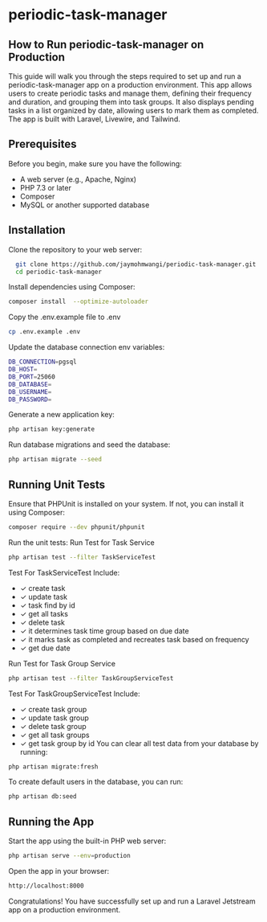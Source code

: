 # periodic-task-manager

## How to Run periodic-task-manager on Production

This guide will walk you through the steps required to set up and run a periodic-task-manager app on a production environment. This app allows users to create periodic tasks and manage them, defining their frequency and duration, and grouping them into task groups. It also displays pending tasks in a list organized by date, allowing users to mark them as completed. The app is built with Laravel, Livewire, and Tailwind.

## Prerequisites
Before you begin, make sure you have the following:

- A web server (e.g., Apache, Nginx)
- PHP 7.3 or later
- Composer
- MySQL or another supported database

## Installation

Clone the repository to your web server:
```bash
  git clone https://github.com/jaymohmwangi/periodic-task-manager.git
  cd periodic-task-manager
```

Install dependencies using Composer:
```bash
composer install  --optimize-autoloader
```

Copy the .env.example file to .env 
```bash
cp .env.example .env
```
Update the database connection env variables:
```bash
DB_CONNECTION=pgsql
DB_HOST=
DB_PORT=25060
DB_DATABASE=
DB_USERNAME=
DB_PASSWORD=
```
Generate a new application key:
```bash
php artisan key:generate
```
Run database migrations and seed the database:
```bash
php artisan migrate --seed
```

## Running Unit Tests
Ensure that PHPUnit is installed on your system. If not, you can install it using Composer:
```bash
composer require --dev phpunit/phpunit
```
Run the unit tests:
Run Test for Task Service
```bash
php artisan test --filter TaskServiceTest
```
Test For TaskServiceTest Include:
  - ✓ create task
  - ✓ update task
  - ✓ task find by id
  - ✓ get all tasks
  - ✓ delete task
  - ✓ it determines task time group based on due date
  - ✓ it marks task as completed and recreates task based on frequency
  - ✓ get due date

Run Test for Task Group Service
```bash
php artisan test --filter TaskGroupServiceTest
```
Test For TaskGroupServiceTest Include:
  - ✓ create task group
  - ✓ update task group
  - ✓ delete task group
  - ✓ get all task groups
  - ✓ get task group by id
You can clear all test data from your database by running:
```bash
php artisan migrate:fresh
```
To create default users in the database, you can run:
```bash
php artisan db:seed
```
## Running the App
Start the app using the built-in PHP web server:
```bash
php artisan serve --env=production
```
Open the app in your browser:
```bash
http://localhost:8000
```
Congratulations! You have successfully set up and run a Laravel Jetstream app on a production environment.
